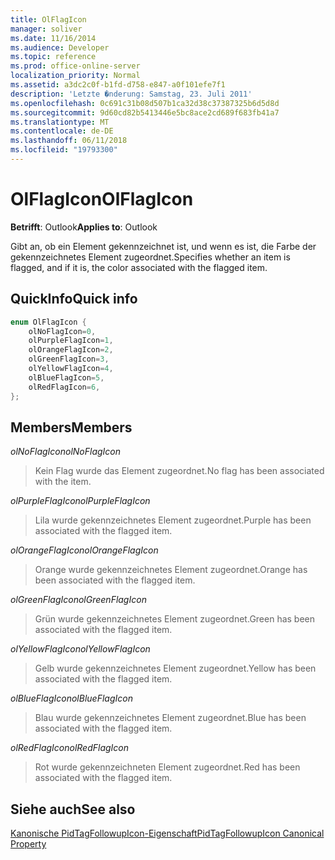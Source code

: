 ```yaml
---
title: OlFlagIcon
manager: soliver
ms.date: 11/16/2014
ms.audience: Developer
ms.topic: reference
ms.prod: office-online-server
localization_priority: Normal
ms.assetid: a3dc2c0f-b1fd-d758-e847-a0f101efe7f1
description: 'Letzte �nderung: Samstag, 23. Juli 2011'
ms.openlocfilehash: 0c691c31b08d507b1ca32d38c37387325b6d5d8d
ms.sourcegitcommit: 9d60cd82b5413446e5bc8ace2cd689f683fb41a7
ms.translationtype: MT
ms.contentlocale: de-DE
ms.lasthandoff: 06/11/2018
ms.locfileid: "19793300"
---
```

# <a name="olflagicon"></a><span data-ttu-id="ce2c1-103">OlFlagIcon</span><span class="sxs-lookup"><span data-stu-id="ce2c1-103">OlFlagIcon</span></span>

  
  
<span data-ttu-id="ce2c1-104">**Betrifft**: Outlook</span><span class="sxs-lookup"><span data-stu-id="ce2c1-104">**Applies to**: Outlook</span></span> 
  
<span data-ttu-id="ce2c1-105">Gibt an, ob ein Element gekennzeichnet ist, und wenn es ist, die Farbe der gekennzeichnetes Element zugeordnet.</span><span class="sxs-lookup"><span data-stu-id="ce2c1-105">Specifies whether an item is flagged, and if it is, the color associated with the flagged item.</span></span>
  
## <a name="quick-info"></a><span data-ttu-id="ce2c1-106">QuickInfo</span><span class="sxs-lookup"><span data-stu-id="ce2c1-106">Quick info</span></span>

```cpp
enum OlFlagIcon { 
    olNoFlagIcon=0, 
    olPurpleFlagIcon=1, 
    olOrangeFlagIcon=2, 
    olGreenFlagIcon=3, 
    olYellowFlagIcon=4, 
    olBlueFlagIcon=5, 
    olRedFlagIcon=6, 
}; 

```

## <a name="members"></a><span data-ttu-id="ce2c1-107">Members</span><span class="sxs-lookup"><span data-stu-id="ce2c1-107">Members</span></span>

 <span data-ttu-id="ce2c1-108">_olNoFlagIcon_</span><span class="sxs-lookup"><span data-stu-id="ce2c1-108">_olNoFlagIcon_</span></span>
  
> <span data-ttu-id="ce2c1-109">Kein Flag wurde das Element zugeordnet.</span><span class="sxs-lookup"><span data-stu-id="ce2c1-109">No flag has been associated with the item.</span></span>
    
 <span data-ttu-id="ce2c1-110">_olPurpleFlagIcon_</span><span class="sxs-lookup"><span data-stu-id="ce2c1-110">_olPurpleFlagIcon_</span></span>
  
> <span data-ttu-id="ce2c1-111">Lila wurde gekennzeichnetes Element zugeordnet.</span><span class="sxs-lookup"><span data-stu-id="ce2c1-111">Purple has been associated with the flagged item.</span></span>
    
 <span data-ttu-id="ce2c1-112">_olOrangeFlagIcon_</span><span class="sxs-lookup"><span data-stu-id="ce2c1-112">_olOrangeFlagIcon_</span></span>
  
> <span data-ttu-id="ce2c1-113">Orange wurde gekennzeichnetes Element zugeordnet.</span><span class="sxs-lookup"><span data-stu-id="ce2c1-113">Orange has been associated with the flagged item.</span></span>
    
 <span data-ttu-id="ce2c1-114">_olGreenFlagIcon_</span><span class="sxs-lookup"><span data-stu-id="ce2c1-114">_olGreenFlagIcon_</span></span>
  
> <span data-ttu-id="ce2c1-115">Grün wurde gekennzeichnetes Element zugeordnet.</span><span class="sxs-lookup"><span data-stu-id="ce2c1-115">Green has been associated with the flagged item.</span></span>
    
 <span data-ttu-id="ce2c1-116">_olYellowFlagIcon_</span><span class="sxs-lookup"><span data-stu-id="ce2c1-116">_olYellowFlagIcon_</span></span>
  
> <span data-ttu-id="ce2c1-117">Gelb wurde gekennzeichnetes Element zugeordnet.</span><span class="sxs-lookup"><span data-stu-id="ce2c1-117">Yellow has been associated with the flagged item.</span></span>
    
 <span data-ttu-id="ce2c1-118">_olBlueFlagIcon_</span><span class="sxs-lookup"><span data-stu-id="ce2c1-118">_olBlueFlagIcon_</span></span>
  
> <span data-ttu-id="ce2c1-119">Blau wurde gekennzeichnetes Element zugeordnet.</span><span class="sxs-lookup"><span data-stu-id="ce2c1-119">Blue has been associated with the flagged item.</span></span>
    
 <span data-ttu-id="ce2c1-120">_olRedFlagIcon_</span><span class="sxs-lookup"><span data-stu-id="ce2c1-120">_olRedFlagIcon_</span></span>
  
> <span data-ttu-id="ce2c1-121">Rot wurde gekennzeichneten Element zugeordnet.</span><span class="sxs-lookup"><span data-stu-id="ce2c1-121">Red has been associated with the flagged item.</span></span>
    
## <a name="see-also"></a><span data-ttu-id="ce2c1-122">Siehe auch</span><span class="sxs-lookup"><span data-stu-id="ce2c1-122">See also</span></span>



[<span data-ttu-id="ce2c1-123">Kanonische PidTagFollowupIcon-Eigenschaft</span><span class="sxs-lookup"><span data-stu-id="ce2c1-123">PidTagFollowupIcon Canonical Property</span></span>](pidtagfollowupicon-canonical-property.md)

